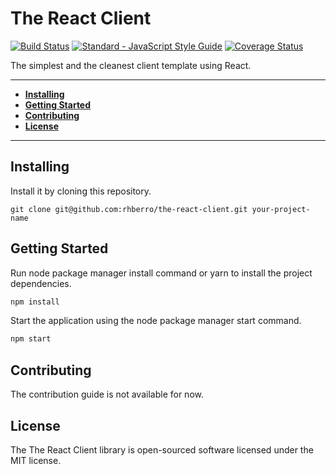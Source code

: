 # The React Client

[![Build Status](https://travis-ci.org/rhberro/the-react-client.svg?branch=master)](https://travis-ci.org/rhberro/the-react-client)
[![Standard - JavaScript Style Guide](https://img.shields.io/badge/code%20style-standard-brightgreen.svg)](http://standardjs.com/)
[![Coverage Status](https://coveralls.io/repos/github/rhberro/the-react-client/badge.svg?branch=master)](https://coveralls.io/github/rhberro/the-react-client?branch=master)

The simplest and the cleanest client template using React.

---

- [**Installing**](#installing)
- [**Getting Started**](#getting-started)
- [**Contributing**](#contributing)
- [**License**](#license)

---

## Installing

Install it by cloning this repository.

```
git clone git@github.com:rhberro/the-react-client.git your-project-name
```

## Getting Started

Run node package manager install command or yarn to install the project dependencies.

```js
npm install
```

Start the application using the node package manager start command.

```js
npm start
```

## Contributing

The contribution guide is not available for now.

## License

The The React Client library is open-sourced software licensed under the MIT license.
